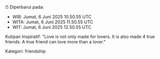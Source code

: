 ⏰ Diperbarui pada:
- WIB: Jumat, 6 Juni 2025 10.50.55 UTC
- WITA: Jumat, 6 Juni 2025 11.50.55 UTC
- WIT: Jumat, 6 Juni 2025 12.50.55 UTC

Kutipan Inspiratif:
"Love is not only made for lovers. It is also made 4 true friends. A true friend can love more than a lover."


Kategori: friendship

